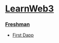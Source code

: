 # [LearnWeb3](https://learnweb3.io/)

### [Freshman](https://github.com/robinpunn/blockchain-education/tree/main/learn-web3/freshman)
+ [First Dapp](https://github.com/robinpunn/blockchain-education/tree/main/learn-web3/freshman/first-dapp)